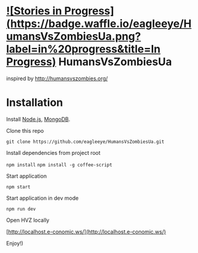 [![Stories in Progress](https://badge.waffle.io/eagleeye/HumansVsZombiesUa.png?label=in%20progress&title=In Progress)](https://waffle.io/eagleeye/HumansVsZombiesUa)
HumansVsZombiesUa
=================

inspired by http://humansvszombies.org/

Installation
=================
Install [Node.js](http://nodejs.org/), [MongoDB](http://www.mongodb.com/).

Clone this repo

`git clone https://github.com/eagleeye/HumansVsZombiesUa.git`

Install dependencies from project root

`npm install`
`npm install -g coffee-script`

Start application

`npm start`

Start application in dev mode

`npm run dev`

Open HVZ locally

[http://localhost.e-conomic.ws/](http://localhost.e-conomic.ws/)

Enjoy!)
